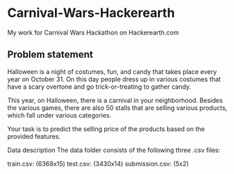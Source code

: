 # Carnival-Wars-Hackerearth
My work for Carnival Wars Hackathon on Hackerearth.com


## Problem statement
Halloween is a night of costumes, fun, and candy that takes place every year on October 31. On this day people dress up in various costumes that have a scary overtone and go trick-or-treating to gather candy.

This year, on Halloween, there is a carnival in your neighborhood. Besides the various games, there are also 50 stalls that are selling various products, which fall under various categories.

Your task is to predict the selling price of the products based on the provided features.

Data description
The data folder consists of the following three .csv files:

train.csv: (6368x15)
test.csv: (3430x14)
submission.csv: (5x2)
